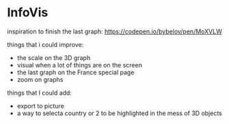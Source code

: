 # InfoVis

inspiration to finish the last graph: https://codepen.io/bybelov/pen/MoXVLW

things that i could improve: 
- the scale on the 3D graph
- visual when a lot of things are on the screen
- the last graph on the France special page
- zoom on graphs

things that I could add: 
- export to picture
- a way to selecta country or 2 to be highlighted in the mess of 3D objects
